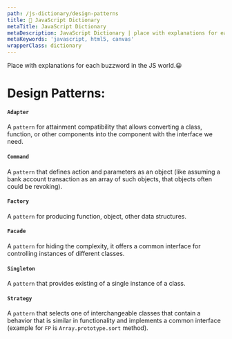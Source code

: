 ```yaml
---
path: /js-dictionary/design-patterns
title: 📙 JavaScript Dictionary
metaTitle: JavaScript Dictionary
metaDescription: JavaScript Dictionary | place with explanations for each buzzword in the JS world
metaKeywords: 'javascript, html5, canvas'
wrapperClass: dictionary
---
```


Place with explanations for each buzzword in the JS world.😀

# Design Patterns:

#### ```Adapter```

A ```pattern``` for attainment compatibility that allows converting a class, function, or other components into the component with the interface we need.

#### ```Command```

A ```pattern``` that defines action and parameters as an object (like assuming a bank account transaction as an array of such objects, that objects often could be revoking).

#### ```Factory```

A ```pattern``` for producing function, object, other data structures.

#### ```Facade```

A ```pattern``` for hiding the complexity, it offers a common interface for controlling instances of different classes.


#### ```Singleton```

A ```pattern``` that provides existing of a single instance of a class.

#### ```Strategy```

A ```pattern``` that selects one of interchangeable classes that contain a behavior that is similar in functionality and implements a common interface (example for ```FP``` is ```Array.prototype.sort``` method).

<br/>
<br/>
